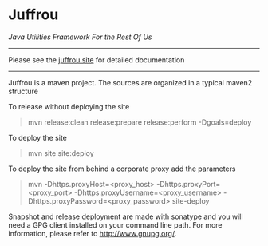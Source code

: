Juffrou
=======
_Java Utilities Framework For the Rest Of Us_


---

Please see the [juffrou site](http://juffrou.github.io/juffrou) for detailed documentation

---

Juffrou is a maven project. The sources are organized in a typical maven2 structure

To release without deploying the site
> mvn release:clean release:prepare release:perform -Dgoals=deploy

To deploy the site
> mvn site site:deploy

To deploy the site from behind a corporate proxy add the parameters
> mvn -Dhttps.proxyHost=\<proxy_host> -Dhttps.proxyPort=\<proxy_port> -Dhttps.proxyUsername=\<proxy_username> -Dhttps.proxyPassword=\<proxy_password> site-deploy 

Snapshot and release deployment are made with sonatype and you will need a GPG client installed on your command line path. 
For more information, please refer to http://www.gnupg.org/.
